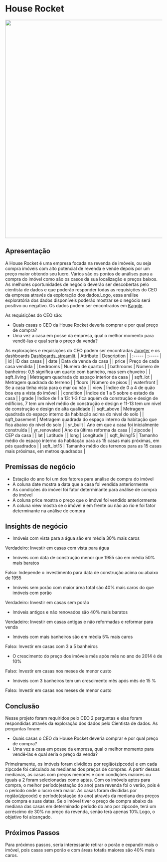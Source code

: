 # House Rocket

<div align="center">
<img src="https://user-images.githubusercontent.com/91911052/168933137-774b3228-30db-4b76-a2ae-ea28ed9d6ec4.jpg" width="700px" />
</div>

## Apresentação
A House Rocket é uma empresa focada na revenda de imóveis, ou seja compra imóveis com alto potencial de revenda e vende depois por um preço maior obtendo seu lucro. Vários são os pontos de análises para a compra do imóvel como são os casos da sua localização e preços baixos.
As melhores oportunidades de negócio deverão ser descobertas pelo cientista de dados e que poderão responder todas as requisições do CEO da empresa através da exploração dos dados.Logo, essa análise exploratória dos dados disponíveis poderão mostrar se o negócio será positivo ou negativo.
Os dados podem ser encontrados em <a href="//www.kaggle.com/harlfoxem/housesalesprediction/discussion/207885">Kaggle</a>.


As requisições do CEO são:

* Quais casas o CEO da House Rocket deveria comprar e por qual preço de compra?
* Uma vez a casa em posse da empresa, qual o melhor momento para vendê-las e qual seria o preço da venda?

As explorações e requisições do CEO podem ser encontradas <a href="https://github.com/hugoferraz5/House_Rocket1/blob/master/House_Rocket_Dashboard.ipynb">Jupyter</a> e os dashboards <a href="https://analytics-house-rocket1.herokuapp.com/">Dashboards_streamlit</a>.
| Attribute | Description |
| :----- | :----- |
| id | ID das casas |
| date | Data da venda da casa |
| price | Preço de cada casa vendida |
| bedrooms | Numero de quartos |
| bathrooms | Número de banheiros: 0,5 significa um quarto com banheiro, mas sem chuveiro |
| sqft_living | Metragem quadrada do espaço interior da casa |
| sqft_lot | Metragem quadrada do terreno |
| floors | Número de pisos |
| waterfront | Se a casa tinha vista para o mar ou não |
| view | Índice de 0 a 4 de quão boa era a vista do imóvel |
| condition | Índice de 1 a 5 sobre o estado da casa |
| grade | Índice de 1 a 13: 1-3 fica aquém da construção e design de edifícios, 7 tem um nível médio de construção e design e 11-13 tem um nível de construção e design de alta qualidade |
| sqft_above | Metragem quadrada do espaço interno da habitação acima do nível do solo |
| sqft_basement | Metragem quadrada do espaço interno da habitação que fica abaixo do nível do solo |
| yr_built | Ano em que a casa foi inicialmente construída |
| yr_renovated | Ano da última reforma da casa |
| zipcode | CEP da casa |
| lat | Latitude |
| long | Longitude |
| sqft_living15 | Tamanho médio do espaço interno da habitação para as 15 casas mais próximas, em pés quadrados |
| sqft_lot15 | Tamanho médio dos terrenos para as 15 casas mais próximas, em metros quadrados |


## Premissas de negócio 
* Estação do ano foi um dos fatores para análise de compra do imóvel
* A coluna date mostra a data que a casa foi vendida anteriormente
* As condições do imóvel foi fator determinante para análise de compra do imóvel
* A coluna price mostra o preço que o imóvel foi vendido anteriormente
* A coluna view mostra se o imóvel é em frente ou não ao rio e foi fator determinante na análise de compra

## Insights de negócio
* Imóveis com vista para a água são em média 30% mais caros

Verdadeiro: Investir em casas com vista para água

* Imóveis com data de construção menor que 1955 são em média 50% mais baratos

Falso: Independe o investimento para data de construção acima ou abaixo de 1955

* Imóveis sem porão com maior área total são 40% mais caros do que imóveis com porão

Verdadeiro: Investir em casas sem porão

* Imóveis antigos e não renovados são 40% mais baratos

Verdadeiro: Investir em casas antigas e não reformadas e reformar para venda

* Imóveis com mais banheiros são em média 5% mais caros

Falso: Investir em casas com 3 a 5 banheiros

* O crescimento do preço dos imóveis mês após mês no ano de 2014 é de 10%

Falso: Investir em casas nos meses de menor custo

* Imóveis com 3 banheiros tem um crescimento mês após mês de 15 %

Falso: Investir em casas nos meses de menor custo
## Conclusão
Nesse projeto foram requiridos pelo CEO 2 perguntas e elas foram respondidas através da exploração dos dados pelo Cientista de dados. As perguntas foram:
* Quais casas o CEO da House Rocket deveria comprar e por qual preço de compra?
* Uma vez a casa em posse da empresa, qual o melhor momento para vendê-las e qual seria o preço da venda?

Primeiramente, os imóveis foram divididos por região(zipcode) e em cada zipcode foi calculado as medianas dos preços de compras. A partir dessas medianas, as casas com preços menores e com condições maiores ou iguais a 2 foram selecionadas como aptas.
Com os imóveis aptos para compra, o melhor período(estação do ano) para revenda foi o verão, pois é o período onde o lucro será maior. As casas foram divididas por região(zipcode) e período(estação do ano) através da mediana dos preços de compra e suas datas.
Se o imóvel tiver o preço de compra abaixo da mediana das casas em determinado período do ano por zipcode, terá um acréscimo de 30% no preço da revenda, senão terá apenas 10%.Logo, o objetivo foi alcançado.

## Próximos Passos

Para próximos passos, seria interessante retirar o porão e expandir mais o imóvel, pois casas sem porão e com áreas totatis maiores são 40% mais caros.
